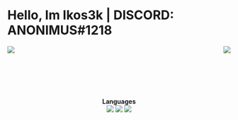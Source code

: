 <!--SHITCODE -->
# Hello, Im Ikos3k | DISCORD: ANONIMUS#1218

<img align="left" src="https://github-readme-stats.vercel.app/api/?username=Ikos3k&show_icons=true&include_all_commits&theme=midnight-purple" />
<img align="right" src="https://github-readme-stats.vercel.app/api/top-langs/?username=Ikos3k&langs_count=8&icon_color=eb5a50&theme=dark&title_color=9919e3" />
<br>
<br>
<br>
<br>
<br>
<br>

<p align="center">
  <b>Languages</b><br>
  <img src="https://img.shields.io/badge/java-blueviolet.svg?&style=for-the-badge&logo=java&logoColor=000000"/>
  <img src="https://img.shields.io/badge/kotlin-blueviolet.svg?&style=for-the-badge&logo=kotlin&logoColor=000000"/>
  <img src="https://img.shields.io/badge/python-blueviolet.svg?&style=for-the-badge&logo=python&logoColor=000000"/>
</p>
<!--SHITCODE -->
